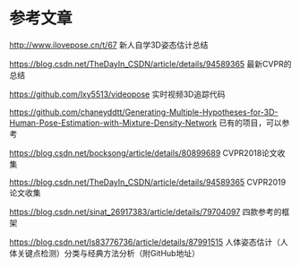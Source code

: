 # 参考文章

http://www.ilovepose.cn/t/67
新人自学3D姿态估计总结

https://blog.csdn.net/TheDayIn_CSDN/article/details/94589365
最新CVPR的总结

https://github.com/lxy5513/videopose
实时视频3D追踪代码

https://github.com/chaneyddtt/Generating-Multiple-Hypotheses-for-3D-Human-Pose-Estimation-with-Mixture-Density-Network
已有的项目，可以参考

https://blog.csdn.net/bocksong/article/details/80899689
CVPR2018论文收集

https://blog.csdn.net/TheDayIn_CSDN/article/details/94589365
CVPR2019论文收集

https://blog.csdn.net/sinat_26917383/article/details/79704097
四款参考的框架

https://blog.csdn.net/ls83776736/article/details/87991515
人体姿态估计（人体关键点检测）分类与经典方法分析（附GitHub地址）
